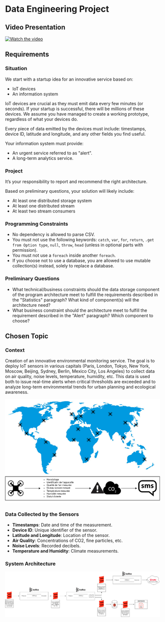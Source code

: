# Data Engineering Project

## Video Presentation

[![Watch the video](https://img.youtube.com/vi/8_wKPNYjFdY/0.jpg)](https://youtu.be/8_wKPNYjFdY)

## Requirements

### Situation

We start with a startup idea for an innovative service based on:

- IoT devices
- An information system

IoT devices are crucial as they must emit data every few minutes (or seconds). If your startup is successful, there will be millions of these devices. We assume you have managed to create a working prototype, regardless of what your devices do.

Every piece of data emitted by the devices must include: timestamps, device ID, latitude and longitude, and any other fields you find useful.

Your information system must provide:

- An urgent service referred to as "alert".
- A long-term analytics service.

### Project

It’s your responsibility to report and recommend the right architecture.

Based on preliminary questions, your solution will likely include:

- At least one distributed storage system
- At least one distributed stream
- At least two stream consumers

### Programming Constraints

- No dependency is allowed to parse CSV.
- You must not use the following keywords: `catch`, `var`, `for`, `return`, `.get from Option type`, `null`, `throw`, `head` (unless in optional parts with permission).
- You must not use a `foreach` inside another `foreach`.
- If you choose not to use a database, you are allowed to use mutable collection(s) instead, solely to replace a database.

### Preliminary Questions

- What technical/business constraints should the data storage component of the program architecture meet to fulfill the requirements described in the "Statistics" paragraph? What kind of component(s) will the architecture need?
- What business constraint should the architecture meet to fulfill the requirement described in the "Alert" paragraph? Which component to choose?

## Chosen Topic

### Context

Creation of an innovative environmental monitoring service. The goal is to deploy IoT sensors in various capitals (Paris, London, Tokyo, New York, Moscow, Beijing, Sydney, Berlin, Mexico City, Los Angeles) to collect data on air quality, noise levels, temperature, humidity, etc. This data is used both to issue real-time alerts when critical thresholds are exceeded and to analyze long-term environmental trends for urban planning and ecological awareness.

![Subject](images/Subject.png)

### Data Collected by the Sensors

- **Timestamps**: Date and time of the measurement.
- **Device ID**: Unique identifier of the sensor.
- **Latitude and Longitude**: Location of the sensor.
- **Air Quality**: Concentrations of CO2, fine particles, etc.
- **Noise Levels**: Recorded decibels.
- **Temperature and Humidity**: Climate measurements.

### System Architecture

![Architecture](images/Architecture.png)


